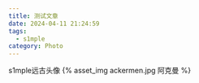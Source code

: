 ```yaml
---
title: 测试文章
date: 2024-04-11 21:24:59
tags:
  - s1mple
category: Photo
---
```

s1mple远古头像
{% asset_img ackermen.jpg 阿克曼 %}


